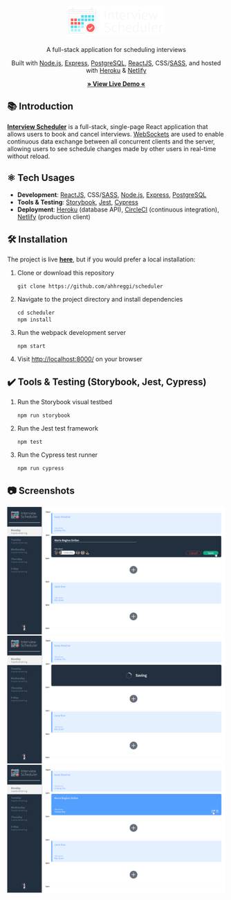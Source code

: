 <!-- TITLE -->
<div align="center">
<h1>
<img src="public/images/logo.png" alt="Interview Scheduler" />
</h1>
<p>A full-stack application for scheduling interviews
</p>

<p>Built with <a href="https://nodejs.org/en/">Node.js</a>, <a href="https://expressjs.com/">Express</a>, <a href="https://www.postgresql.org/">PostgreSQL</a>, <a href="https://reactjs.org/">ReactJS</a>, CSS/<a href="https://sass-lang.com/">SASS</a>, and hosted with <a href="https://www.heroku.com/">Heroku</a> & <a href="https://www.netlify.com/">Netlify</a></p>

<b><a href="https://happy-hodgkin-6bbd5a.netlify.app/" target="_blank">
   » View Live Demo «
</a></b>

</div>

<!-- INTRODUCTION -->

## 📚 Introduction

<b>[Interview Scheduler](https://happy-hodgkin-6bbd5a.netlify.app/)</b> is a full-stack, single-page React application that allows users to book and cancel interviews. [WebSockets](https://javascript.info/websocket) are used to enable continuous data exchange between all concurrent clients and the server, allowing users to see schedule changes made by other users in real-time without reload.

## ⚛️ Tech Usages

- <b>Development</b>: <a href="https://reactjs.org/">ReactJS</a>, CSS/<a href="https://sass-lang.com/">SASS</a>, <a href="https://nodejs.org/en/">Node.js</a>, <a href="https://expressjs.com/">Express</a>, <a href="https://www.postgresql.org/">PostgreSQL</a>
- <b>Tools & Testing</b>: <a href="https://storybook.js.org/">Storybook<a/>, <a href="https://jestjs.io/">Jest</a>, <a href="https://www.cypress.io/">Cypress</a>
- <b>Deployment</b>: <a href="https://www.heroku.com/">Heroku</a> (database API), <a href="https://circleci.com/">CircleCI</a> (continuous integration), <a href="https://www.netlify.com/">Netlify</a> (production client)

## 🛠 Installation

The project is live
<b><a href="https://happy-hodgkin-6bbd5a.netlify.app/" target="_blank">here</a></b>, but if you would prefer a local installation:

1. Clone or download this repository
   ```
   git clone https://github.com/ahhreggi/scheduler
   ```
2. Navigate to the project directory and install dependencies
   ```
   cd scheduler
   npm install
   ```
3. Run the webpack development server
   ```
   npm start
   ```
5. Visit <a href="http://localhost:8000/">http://localhost:8000/</a> on your browser

## ✔️ Tools & Testing (Storybook, Jest, Cypress)

1. Run the Storybook visual testbed
   ```
   npm run storybook
   ```
2. Run the Jest test framework
   ```
   npm test
   ```
3. Run the Cypress test runner
   ```
   npm run cypress
   ```

## 📷 Screenshots

<img src="public/images/create.png" alt="Create Interview" />
<img src="public/images/saving.png" alt="Saving Interview" />
<img src="public/images/added.png" alt="Added Interview" />
